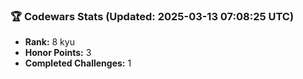 ### 🏆 Codewars Stats (Updated: 2025-03-13 07:08:25 UTC)

- **Rank:** 8 kyu
- **Honor Points:** 3
- **Completed Challenges:** 1
